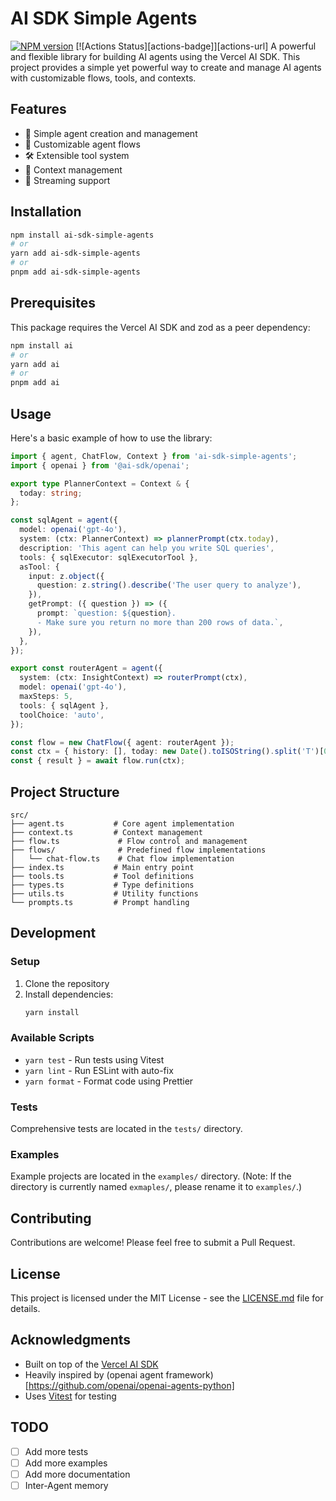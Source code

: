# AI SDK Simple Agents

[![NPM version](https://img.shields.io/npm/v/ai-sdk-agents.svg)](https://npmjs.org/package/ai-sdk-agents)
[![Actions Status][actions-badge]][actions-url]
A powerful and flexible library for building AI agents using the Vercel AI SDK. This project provides a simple yet powerful way to create and manage AI agents with customizable flows, tools, and contexts.

## Features

- 🤖 Simple agent creation and management
- 🔄 Customizable agent flows
- 🛠️ Extensible tool system
- 📝 Context management
- 🔄 Streaming support

## Installation

```bash
npm install ai-sdk-simple-agents
# or
yarn add ai-sdk-simple-agents
# or
pnpm add ai-sdk-simple-agents
```

## Prerequisites

This package requires the Vercel AI SDK and zod as a peer dependency:

```bash
npm install ai
# or
yarn add ai
# or
pnpm add ai
```

## Usage

Here's a basic example of how to use the library:

```typescript
import { agent, ChatFlow, Context } from 'ai-sdk-simple-agents';
import { openai } from '@ai-sdk/openai';

export type PlannerContext = Context & {
  today: string;
};

const sqlAgent = agent({
  model: openai('gpt-4o'),
  system: (ctx: PlannerContext) => plannerPrompt(ctx.today),
  description: 'This agent can help you write SQL queries',
  tools: { sqlExecutor: sqlExecutorTool },
  asTool: {
    input: z.object({
      question: z.string().describe('The user query to analyze'),
    }),
    getPrompt: ({ question }) => ({
      prompt: `question: ${question}.
      - Make sure you return no more than 200 rows of data.`,
    }),
  },
});

export const routerAgent = agent({
  system: (ctx: InsightContext) => routerPrompt(ctx),
  model: openai('gpt-4o'),
  maxSteps: 5,
  tools: { sqlAgent },
  toolChoice: 'auto',
});

const flow = new ChatFlow({ agent: routerAgent });
const ctx = { history: [], today: new Date().toISOString().split('T')[0] };
const { result } = await flow.run(ctx);
```

## Project Structure

```
src/
├── agent.ts           # Core agent implementation
├── context.ts         # Context management
├── flow.ts             # Flow control and management
├── flows/              # Predefined flow implementations
│   └── chat-flow.ts    # Chat flow implementation
├── index.ts           # Main entry point
├── tools.ts           # Tool definitions
├── types.ts           # Type definitions
├── utils.ts           # Utility functions
└── prompts.ts         # Prompt handling
```

## Development

### Setup

1. Clone the repository
2. Install dependencies:
   ```bash
   yarn install
   ```

### Available Scripts

- `yarn test` - Run tests using Vitest
- `yarn lint` - Run ESLint with auto-fix
- `yarn format` - Format code using Prettier

### Tests

Comprehensive tests are located in the `tests/` directory.

### Examples

Example projects are located in the `examples/` directory. (Note: If the directory is currently named `exmaples/`, please rename it to `examples/`.)

## Contributing

Contributions are welcome! Please feel free to submit a Pull Request.

## License

This project is licensed under the MIT License - see the [LICENSE.md](LICENSE.md) file for details.

## Acknowledgments

- Built on top of the [Vercel AI SDK](https://sdk.vercel.ai/docs)
- Heavily inspired by (openai agent framework)[https://github.com/openai/openai-agents-python]
- Uses [Vitest](https://vitest.dev/) for testing

## TODO

- [ ] Add more tests
- [ ] Add more examples
- [ ] Add more documentation
- [ ] Inter-Agent memory

